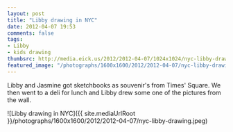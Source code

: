 ```yaml
---
layout: post
title: "Libby drawing in NYC"
date: 2012-04-07 19:53
comments: false
tags: 
- Libby
- kids drawing
thumbsrc: http://media.eick.us/2012/2012-04-07/1024x1024/nyc-libby-drawing.jpeg
featured_image: "/photographs/1600x1600/2012/2012-04-07/nyc-libby-drawing.jpeg"
---
```

Libby and Jasmine got sketchbooks as souvenir's from Times' Square.  We then went to a deli for lunch and Libby drew some one of the pictures from the wall.
 



![Libby drawing in NYC]({{ site.mediaUrlRoot }}/photographs/1600x1600/2012/2012-04-07/nyc-libby-drawing.jpeg)

